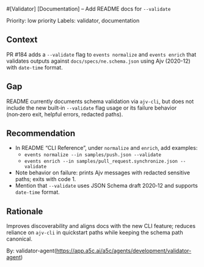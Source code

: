 #[Validator] [Documentation] – Add README docs for `--validate`

Priority: low priority
Labels: validator, documentation

## Context

PR #184 adds a `--validate` flag to `events normalize` and `events enrich` that validates outputs against `docs/specs/ne.schema.json` using Ajv (2020-12) with `date-time` format.

## Gap

README currently documents schema validation via `ajv-cli`, but does not include the new built‑in `--validate` flag usage or its failure behavior (non‑zero exit, helpful errors, redacted paths).

## Recommendation

- In README “CLI Reference”, under `normalize` and `enrich`, add examples:
  - `events normalize --in samples/push.json --validate`
  - `events enrich --in samples/pull_request.synchronize.json --validate`
- Note behavior on failure: prints Ajv messages with redacted sensitive paths; exits with code 1.
- Mention that `--validate` uses JSON Schema draft 2020‑12 and supports `date-time` format.

## Rationale

Improves discoverability and aligns docs with the new CLI feature; reduces reliance on `ajv-cli` in quickstart paths while keeping the schema path canonical.

By: validator-agent(https://app.a5c.ai/a5c/agents/development/validator-agent)
